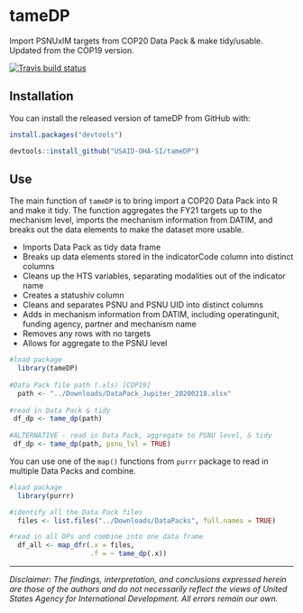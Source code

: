 # tameDP

Import PSNUxIM targets from COP20 Data Pack & make tidy/usable.
Updated from the COP19 version.

[![Travis build status](https://travis-ci.org/USAID-OHA-SI/tameDP.svg?branch=master)](https://travis-ci.org/USAID-OHA-SI/tameDP)

## Installation

You can install the released version of tameDP from GitHub with:

``` r
install.packages("devtools")

devtools::install_github("USAID-OHA-SI/tameDP")
```

## Use

The main function of `tameDP` is to bring import a COP20 Data Pack into R and make it tidy. The function aggregates the FY21 targets up to the mechanism level, imports the mechanism information from DATIM, and breaks out the data elements to make the dataset more usable. 


- Imports Data Pack as tidy data frame
- Breaks up data elements stored in the indicatorCode column into distinct columns
- Cleans up the HTS variables, separating modalities out of the indicator name
- Creates a statushiv column
- Cleans and separates PSNU and PSNU UID into distinct columns
- Adds in mechanism information from DATIM, including operatingunit, funding agency, partner and mechanism name
- Removes any rows with no targets
- Allows for aggregate to the PSNU level


``` r
#load package
  library(tameDP)
  
#Data Pack file path (.xls) [COP19]
  path <- "../Downloads/DataPack_Jupiter_20200218.xlsx"
  
#read in Data Pack & tidy
 df_dp <- tame_dp(path)
 
#ALTERNATIVE - read in Data Pack, aggregate to PSNU level, & tidy
 df_dp <- tame_dp(path, psnu_lvl = TRUE)
```

You can use one of the `map()` functions from `purrr` package to read in multiple Data Packs and combine.

``` r
#load package
  library(purrr)

#identify all the Data Pack files
  files <- list.files("../Downloads/DataPacks", full.names = TRUE)

#read in all DPs and combine into one data frame
  df_all <- map_dfr(.x = files,
                    .f = ~ tame_dp(.x))
```

---

*Disclaimer: The findings, interpretation, and conclusions expressed herein are those of the authors and do not necessarily reflect the views of United States Agency for International Development. All errors remain our own.*
